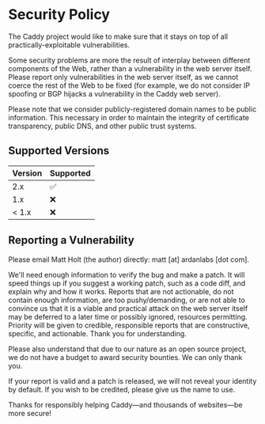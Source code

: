 # Security Policy

The Caddy project would like to make sure that it stays on top of all practically-exploitable vulnerabilities.

Some security problems are more the result of interplay between different components of the Web, rather than a vulnerability in the web server itself. Please report only vulnerabilities in the web server itself, as we cannot coerce the rest of the Web to be fixed (for example, we do not consider IP spoofing or BGP hijacks a vulnerability in the Caddy web server).

Please note that we consider publicly-registered domain names to be public information. This necessary in order to maintain the integrity of certificate transparency, public DNS, and other public trust systems.

## Supported Versions

| Version | Supported          |
| ------- | ------------------ |
| 2.x     | :white_check_mark: |
| 1.x     | :x:                |
| < 1.x   | :x:                |

## Reporting a Vulnerability

Please email Matt Holt (the author) directly: matt [at] ardanlabs [dot com].

We'll need enough information to verify the bug and make a patch. It will speed things up if you suggest a working patch, such as a code diff, and explain why and how it works. Reports that are not actionable, do not contain enough information, are too pushy/demanding, or are not able to convince us that it is a viable and practical attack on the web server itself may be deferred to a later time or possibly ignored, resources permitting. Priority will be given to credible, responsible reports that are constructive, specific, and actionable. Thank you for understanding.

Please also understand that due to our nature as an open source project, we do not have a budget to award security bounties. We can only thank you.

If your report is valid and a patch is released, we will not reveal your identity by default. If you wish to be credited, please give us the name to use.

Thanks for responsibly helping Caddy&mdash;and thousands of websites&mdash;be more secure!

